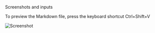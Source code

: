 Screenshots and inputs

To preview the Markdown file, press the keyboard shortcut Ctrl+Shift+V


![Screenshot](/blob/main/images/images/Screenshot%202025-03-04%20225945.png)




